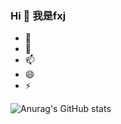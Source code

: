 ### Hi 👋 我是fxj

- 🤔 
- 💬 
- 📫 
- 😄 
- ⚡ 

![Anurag's GitHub stats](https://github-readme-stats.vercel.app/api?username=fxjzz&theme=dark&show_icons=true)
